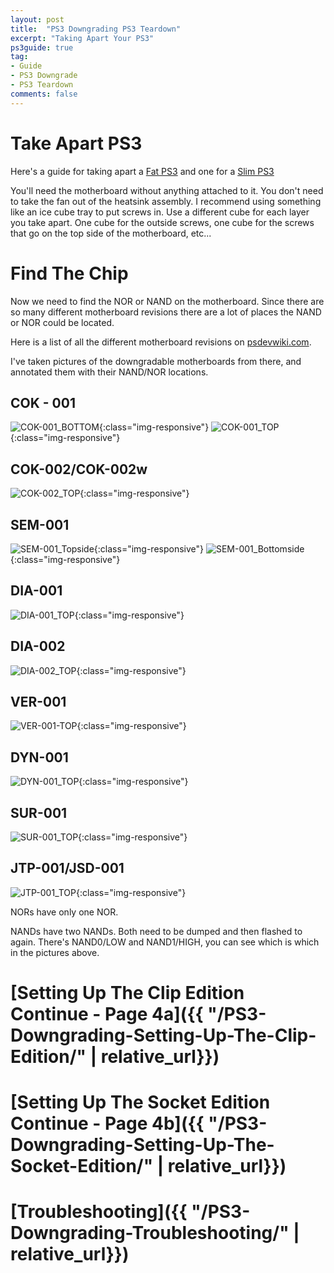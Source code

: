 ```yaml
---
layout: post
title:  "PS3 Downgrading PS3 Teardown"
excerpt: "Taking Apart Your PS3"
ps3guide: true
tag:
- Guide
- PS3 Downgrade
- PS3 Teardown
comments: false
---
```

# Take Apart PS3

Here's a guide for taking apart a [Fat PS3](https://www.ifixit.com/Teardown/PlayStation+3+Teardown/1260) and one for a [Slim PS3](https://www.ifixit.com/Teardown/PlayStation+3+Slim+Teardown/1121)

You'll need the motherboard without anything attached to it.
You don't need to take the fan out of the heatsink assembly.
I recommend using something like an ice cube tray to put screws in.
Use a different cube for each layer you take apart.
One cube for the outside screws, one cube for the screws that go on the top side of the motherboard, etc...

# Find The Chip

Now we need to find the NOR or NAND on the motherboard.
Since there are so many different motherboard revisions there are a lot of places the NAND or NOR could be located.

Here is a list of all the different motherboard revisions on [psdevwiki.com](http://www.psdevwiki.com/ps3/Motherboard_Revisions).

I've taken pictures of the downgradable motherboards from there, and annotated them with their NAND/NOR locations.

## COK - 001

![COK-001_BOTTOM](/assets/img/COK-001_BOTTOM.jpg){:class="img-responsive"}
![COK-001_TOP](/assets/img/COK-001_TOP.jpg){:class="img-responsive"}

## COK-002/COK-002w

![COK-002_TOP](/assets/img/COK-002_TOP.jpg){:class="img-responsive"}

## SEM-001

![SEM-001_Topside](/assets/img/SEM-001_Topside.jpg){:class="img-responsive"}
![SEM-001_Bottomside](/assets/img/SEM-001_Bottomside.jpg){:class="img-responsive"}

## DIA-001

![DIA-001_TOP](/assets/img/DIA-001_TOP.jpg){:class="img-responsive"}

## DIA-002

![DIA-002_TOP](/assets/img/DIA-002_TOP.jpg){:class="img-responsive"}

## VER-001

![VER-001-TOP](/assets/img/VER-001-TOP.jpg){:class="img-responsive"}

## DYN-001

![DYN-001_TOP](/assets/img/DYN-001_TOP.jpg){:class="img-responsive"}

## SUR-001

![SUR-001_TOP](/assets/img/SUR-001_TOP.jpg){:class="img-responsive"}

## JTP-001/JSD-001

![JTP-001_TOP](/assets/img/JTP-001_TOP.jpg){:class="img-responsive"}

NORs have only one NOR.

NANDs have two NANDs. Both need to be dumped and then flashed to again. There's NAND0/LOW and NAND1/HIGH, you can see which is which in the pictures above.

# [Setting Up The Clip Edition Continue - Page 4a]({{ "/PS3-Downgrading-Setting-Up-The-Clip-Edition/" | relative_url}})

# [Setting Up The Socket Edition Continue - Page 4b]({{ "/PS3-Downgrading-Setting-Up-The-Socket-Edition/" | relative_url}})
# [Troubleshooting]({{ "/PS3-Downgrading-Troubleshooting/" | relative_url}})